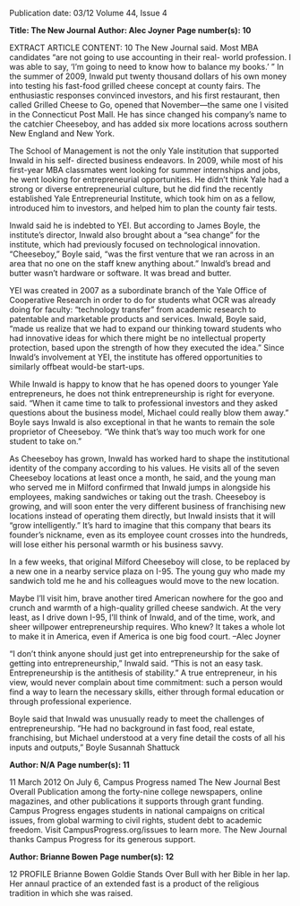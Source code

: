 Publication date: 03/12
Volume 44, Issue 4

**Title:  The New Journal**
**Author: Alec Joyner**
**Page number(s): 10**

EXTRACT ARTICLE CONTENT:
10
The New Journal
said. Most MBA candidates “are not 
going to use accounting in their real-
world profession. I was able to say, 
‘I’m going to need to know how to 
balance my books.’ ” 
In the summer of 2009, Inwald 
put twenty thousand dollars of his 
own money into testing his fast-food 
grilled cheese concept at county fairs. 
The enthusiastic responses convinced 
investors, and his first restaurant, then 
called Grilled Cheese to Go, opened 
that November—the same one I 
visited in the Connecticut Post Mall. 
He has since changed his company’s 
name to the catchier Cheeseboy, and 
has added six more locations across 
southern New England and New 
York.

The 
School 
of 
Management 
is 
not 
the 
only 
Yale 
institution 
that 
supported Inwald in his self-
directed business endeavors. 
In 2009, while most of his 
first-year 
MBA 
classmates 
went looking for summer 
internships and jobs, he went 
looking 
for 
entrepreneurial 
opportunities. He didn’t think 
Yale had a strong or diverse 
entrepreneurial culture, but he 
did find the recently established 
Yale Entrepreneurial Institute, which 
took him on as a fellow, introduced 
him to investors, and helped him to 
plan the county fair tests.

Inwald said he is indebted to 
YEI. But according to James Boyle, 
the institute’s director, Inwald also 
brought about a “sea change” for 
the institute, which had previously 
focused on technological innovation. 
“Cheeseboy,” Boyle said, “was the 
first venture that we ran across in an 
area that no one on the staff knew 
anything about.” Inwald’s bread and 
butter wasn’t hardware or software. It 
was bread and butter.

YEI was created in 2007 as a 
subordinate branch of the Yale Office 
of Cooperative Research in order 
to do for students what OCR was 
already doing for faculty: “technology 
transfer” from academic research to 
patentable and marketable products 
and services. Inwald, Boyle said, 
“made us realize that we had to expand 
our thinking toward students who had 
innovative ideas for which there might 
be no intellectual property protection, 
based upon the strength of how they 
executed the idea.” Since Inwald’s 
involvement at YEI, the institute has 
offered opportunities to similarly 
offbeat would-be start-ups.

While Inwald is happy to know 
that he has opened doors to younger 
Yale entrepreneurs, he does not think 
entrepreneurship is right for everyone. 
said. “When it came time to talk to 
professional investors and they asked 
questions about the business model, 
Michael could really blow them away.” 
Boyle says Inwald is also exceptional 
in that he wants to remain the sole 
proprietor of Cheeseboy. “We think 
that’s way too much work for one 
student to take on.”

As 
Cheeseboy 
has 
grown, 
Inwald has worked hard to shape the 
institutional identity of the company 
according to his values. He visits all 
of the seven Cheeseboy locations 
at least once a month, he said, and 
the young man who served me in 
Milford confirmed that Inwald jumps 
in alongside his employees, making 
sandwiches or taking out the trash. 
Cheeseboy is growing, and 
will soon enter the very different 
business of franchising new 
locations instead of operating 
them directly, but Inwald insists 
that it will “grow intelligently.” 
It’s hard to imagine that this 
company that bears its founder’s 
nickname, even as its employee 
count crosses into the hundreds, 
will lose either his personal 
warmth or his business savvy.

In a few weeks, that original 
Milford Cheeseboy will close, to 
be replaced by a new one in a nearby 
service plaza on I-95. The young guy 
who made my sandwich told me he 
and his colleagues would move to the 
new location.

Maybe I’ll visit him, brave 
another tired American nowhere for 
the goo and crunch and warmth of a 
high-quality grilled cheese sandwich. 
At the very least, as I drive down 
I-95, I’ll think of Inwald, and of 
the time, work, and sheer willpower 
entrepreneurship 
requires. 
Who 
knew? It takes a whole lot to make it 
in America, even if America is one big 
food court.
–Alec Joyner


“I don’t think anyone should just get 
into entrepreneurship for the sake 
of getting into entrepreneurship,” 
Inwald said. “This is not an easy task. 
Entrepreneurship is the antithesis of 
stability.” A true entrepreneur, in his 
view, would never complain about 
time commitment: such a person 
would find a way to learn the necessary 
skills, either through formal education 
or through professional experience.

Boyle said that Inwald was 
unusually ready to meet the challenges 
of entrepreneurship. “He had no 
background in fast food, real estate, 
franchising, but Michael understood 
at a very fine detail the costs of 
all his inputs and outputs,” Boyle 
Susannah Shattuck



**Author: N/A**
**Page number(s): 11**

11
March 2012
On July 6, Campus Progress named The New Journal Best Overall Publication 
among the forty-nine college newspapers, online magazines, and other 
publications it supports through grant funding. 
Campus Progress engages students in national campaigns 
on critical issues, from global warming to civil rights, 
student debt to academic freedom. 
Visit CampusProgress.org/issues to learn more.
The New Journal thanks Campus Progress for its generous 
support.



**Author: Brianne Bowen**
**Page number(s): 12**

12
              PROFILE
Brianne Bowen
Goldie Stands Over Bull with her Bible in her lap. Her 
annaul practice of an extended fast is a product of the 
religious tradition in which she was raised.